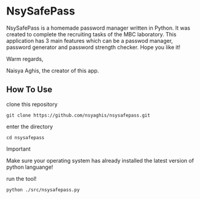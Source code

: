 # NsySafePass

NsySafePass is a homemade password manager written in Python. It was created to complete the recruiting tasks of the MBC laboratory. This application has 3 main features which can be a passwod manager, password generator and password strength checker. Hope you like it!

Warm regards,

Naisya Aghis, the creator of this app.

## How To Use

clone this repository
```
git clone https://github.com/nsyaghis/nsysafepass.git
```

enter the directory
```
cd nsysafepass
```
> [!IMPORTANT]  
> Make sure your operating system has already installed the latest version of python languange!

run the tool!
```
python ./src/nsysafepass.py
```